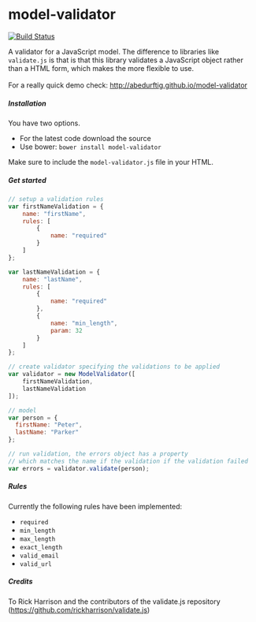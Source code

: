 # model-validator

[![Build Status](https://travis-ci.org/abedurftig/model-validator.svg?branch=master)](https://travis-ci.org/abedurftig/model-validator)

A validator for a JavaScript model. The difference to libraries like `validate.js` is that is that this library validates a JavaScript object rather than a HTML form, which makes the more flexible to use.
<br/><br/>
For a really quick demo check: http://abedurftig.github.io/model-validator

##### Installation

You have two options. 

- For the latest code download the source
- Use bower: `bower install model-validator`

Make sure to include the `model-validator.js` file in your HTML.

##### Get started

```js
// setup a validation rules
var firstNameValidation = {
	name: "firstName",
	rules: [
		{
			name: "required"
		}
	]
};

var lastNameValidation = {
	name: "lastName",
	rules: [
		{
			name: "required"
		},
		{
			name: "min_length",
			param: 32
		}
	]
};

// create validator specifying the validations to be applied
var validator = new ModelValidator([ 
	firstNameValidation,
	lastNameValidation
]);

// model
var person = {
  firstName: "Peter",
  lastName: "Parker"
};

// run validation, the errors object has a property
// which matches the name if the validation if the validation failed
var errors = validator.validate(person);
```

##### Rules

Currently the following rules have been implemented:

- `required`
- `min_length`
- `max_length`
- `exact_length`
- `valid_email`
- `valid_url`

##### Credits

To Rick Harrison and the contributors of the validate.js repository (https://github.com/rickharrison/validate.js)
